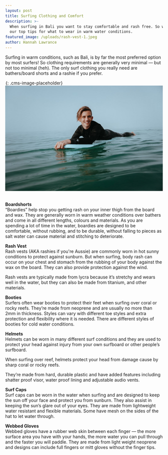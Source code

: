 ```yaml
---
layout: post
title: Surfing Clothing and Comfort
description: >-
  When surfing in Bali you want to stay comfortable and rash free. So we have
  our top tips for what to wear in warm water conditions.
featured_image: /uploads/rash-vest-1.jpeg
author: Hannah Lawrance
---
```


Surfing in warm conditions, such as Bali, is by far the most preferred option by most surfers! So clothing requirements are generally very minimal — but not too minimal (heh). The only surf clothing you really need are bathers/board shorts and a rashie if you prefer.

![](data:image/png;base64,iVBORw0KGgoAAAANSUhEUgAAAAEAAAABCAYAAAAfFcSJAAAADUlEQVQYV2NYtWrVfwAG/gL+NbCogwAAAABJRU5ErkJggg==){: .cms-image-placeholder}![](/uploads/rash-vest.jpeg)<br>&nbsp;

**Boardshorts**<br>“Boardies” help stop you getting rash on your inner thigh from the board and wax. They are generally worn in warm weather conditions over bathers and come in all different lengths, colours and materials. As you are spending a lot of time in the water, boardies are designed to be comfortable, without rubbing, and to be durable, without falling to pieces as salt water can cause material and stitching to deteriorate.

**Rash Vest**<br>Rash vests (AKA rashies if you're Aussie) are commonly worn in hot sunny conditions to protect against sunburn. But when surfing, body rash can occur on your chest and stomach from the rubbing of your body against the wax on the board. They can also provide protection against the wind.

Rash vests are typically made from lycra because it’s stretchy and wears well in the water, but they can also be made from titanium, and other materials.

**Booties**<br>Surfers often wear booties to protect their feet when surfing over coral or rocky reefs. They’re made from neoprene and are usually no more than 2mm in thickness. Styles can vary with different toe styles and extra protection and flexibility where it is needed. There are different styles of booties for cold water conditions.

**Helmets**<br>Helmets can be worn in many different surf conditions and they are used to protect your head against injury from your own surfboard or other people’s surfboard.

When surfing over reef, helmets protect your head from damage cause by sharp coral or rocky reefs.

They’re made from hard, durable plastic and have added features including shatter proof visor, water proof lining and adjustable audio vents.

**Surf Caps**<br>Surf caps can be worn in the water when surfing and are designed to keep the sun off your face and protect you from sunburn. They also assist in keeping the sun’s glare out of your eyes. They are made from lightweight water resistant and flexible materials. Some have mesh on the sides of the hat to let water through.

﻿**Webbed Gloves**<br>Webbed gloves have a rubber web skin between each finger — the more surface area you have with your hands, the more water you can pull through and the faster you will paddle. They are made from light weight neoprene and designs can include full fingers or mitt gloves without the finger tips.